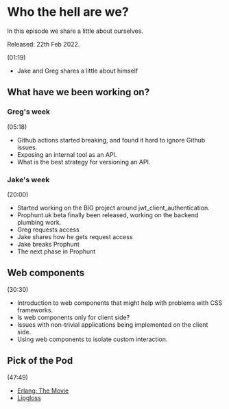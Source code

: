 # Who the hell are we?

In this episode we share a little about ourselves.

Released: 22th Feb 2022.

(01:19)
+ Jake and Greg shares a little about himself

## What have we been working on?

### Greg's week

(05:18)

+ Github actions started breaking, and found it hard to ignore Github issues.
+ Exposing an internal tool as an API.
+ What is the best strategy for versioning an API.

### Jake's week

(20:00)

+ Started working on the BIG project around jwt_client_authentication.
+ Prophunt.uk beta finally been released, working on the backend plumbing work.
+ Greg requests access
+ Jake shares how he gets request access 
+ Jake breaks Prophunt
+ The next phase in Prophunt

## Web components

(30:30)

+ Introduction to web components that might help with problems with CSS frameworks.
+ Is web components only for client side?
+ Issues with non-trivial applications being implemented on the client side.
+ Using web components to isolate custom interaction.

## Pick of the Pod

(47:49)

+ [Erlang: The Movie](https://www.youtube.com/watch?v=BXmOlCy0oBM)
+ [Lipgloss](https://github.com/charmbracelet/lipgloss)
